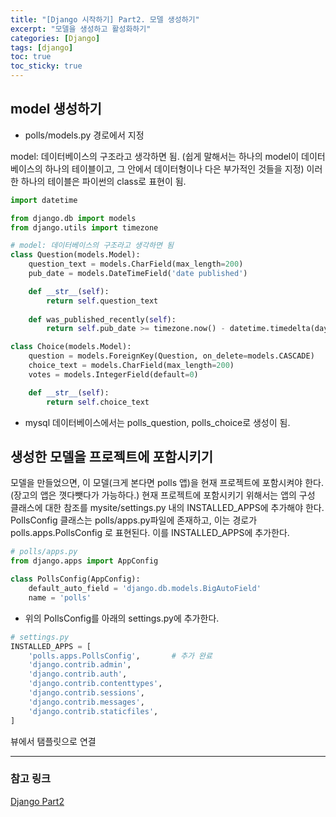 ```yaml
---
title: "[Django 시작하기] Part2. 모델 생성하기"
excerpt: "모델을 생성하고 활성화하기"
categories: [Django]
tags: [django]
toc: true
toc_sticky: true
---
```


## model 생성하기
* polls/models.py 경로에서 지정

model: 데이터베이스의 구조라고 생각하면 됨. (쉽게 말해서는 하나의 model이 데이터베이스의 하나의 테이블이고, 그 안에서 데이터형이나 다은 부가적인 것들을 지정) 이러한 하나의 테이블은 파이썬의 class로 표현이 됨.
~~~python
import datetime

from django.db import models
from django.utils import timezone

# model: 데이터베이스의 구조라고 생각하면 됨
class Question(models.Model):
    question_text = models.CharField(max_length=200)
    pub_date = models.DateTimeField('date published')

    def __str__(self):
        return self.question_text
    
    def was_published_recently(self):
        return self.pub_date >= timezone.now() - datetime.timedelta(days=1)

class Choice(models.Model):
    question = models.ForeignKey(Question, on_delete=models.CASCADE)
    choice_text = models.CharField(max_length=200)
    votes = models.IntegerField(default=0)

    def __str__(self):
        return self.choice_text
~~~
* mysql 데이터베이스에서는 polls_question, polls_choice로 생성이 됨.


## 생성한 모델을 프로젝트에 포함시키기
모델을 만들었으면, 이 모델(크게 본다면 polls 앱)을 현재 프로젝트에 포함시켜야 한다. (장고의 앱은 꼇다뺏다가 가능하다.) 현재 프로젝트에 포함시키기 위해서는 앱의 구성 클래스에 대한 참조를 mysite/settings.py 내의 INSTALLED_APPS에 추가해야 한다. PollsConfig 클래스는 polls/apps.py파일에 존재하고, 이는 경로가 polls.apps.PollsConfig 로 표현된다. 이를 INSTALLED_APPS에 추가한다.
~~~python
# polls/apps.py
from django.apps import AppConfig

class PollsConfig(AppConfig):
    default_auto_field = 'django.db.models.BigAutoField'
    name = 'polls'
~~~
* 위의 PollsConfig를 아래의 settings.py에 추가한다.

~~~python
# settings.py
INSTALLED_APPS = [
    'polls.apps.PollsConfig',       # 추가 완료
    'django.contrib.admin',
    'django.contrib.auth',
    'django.contrib.contenttypes',
    'django.contrib.sessions',
    'django.contrib.messages',
    'django.contrib.staticfiles',
]
~~~

뷰에서 탬플릿으로 연결

***

### 참고 링크
[Django Part2](https://docs.djangoproject.com/ko/4.2/intro/tutorial02/)
